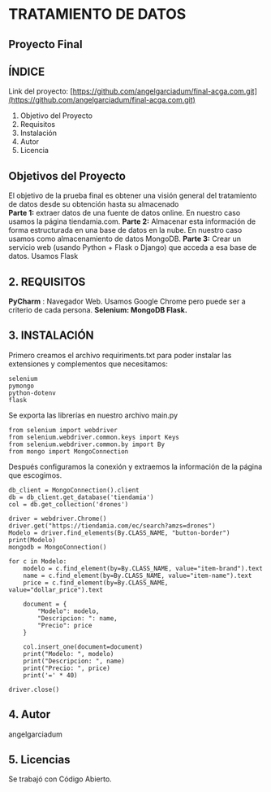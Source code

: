 
# TRATAMIENTO DE DATOS
## Proyecto Final
## ÍNDICE

Link del proyecto: [https://github.com/angelgarciadum/final-acga.com.git](https://github.com/angelgarciadum/final-acga.com.git)

1.  Objetivo del Proyecto
2.  Requisitos
3.  Instalación
4.  Autor
5.  Licencia

## Objetivos del Proyecto
El objetivo de la prueba final es obtener una visión general del tratamiento de datos desde  su obtención hasta su almacenado  
**Parte 1:** extraer datos de una fuente de datos online.  En nuestro caso usamos la página tiendamia.com.
 **Parte 2:** Almacenar esta información de forma estructurada en una base de datos en la nube. En nuestro caso usamos como almacenamiento de datos MongoDB.
**Parte 3:**  Crear un servicio web (usando Python + Flask o Django) que acceda a esa base de datos. Usamos Flask

## 2. REQUISITOS

**PyCharm** : Navegador Web. Usamos Google Chrome pero puede ser a criterio de cada persona.
**Selenium: 
MongoDB
Flask.**

## 3. INSTALACIÓN

Primero creamos el archivo requiriments.txt para poder instalar las extensiones y complementos que necesitamos:
```
selenium  
pymongo  
python-dotenv  
flask
```
Se exporta las librerías en nuestro archivo main.py
```
from selenium import webdriver  
from selenium.webdriver.common.keys import Keys  
from selenium.webdriver.common.by import By  
from mongo import MongoConnection
```
Después configuramos la conexión y extraemos la información de la página que escogimos.
```
db_client = MongoConnection().client  
db = db_client.get_database('tiendamia')  
col = db.get_collection('drones')  
  
driver = webdriver.Chrome()  
driver.get("https://tiendamia.com/ec/search?amzs=drones")  
Modelo = driver.find_elements(By.CLASS_NAME, "button-border")  
print(Modelo)  
mongodb = MongoConnection()  
  
for c in Modelo:  
    modelo = c.find_element(by=By.CLASS_NAME, value="item-brand").text  
    name = c.find_element(by=By.CLASS_NAME, value="item-name").text  
    price = c.find_element(by=By.CLASS_NAME, value="dollar_price").text  
  
    document = {  
        "Modelo": modelo,  
        "Descripcion: ": name,  
        "Precio": price  
    }  
  
    col.insert_one(document=document)  
    print("Modelo: ", modelo)  
    print("Descripcion: ", name)  
    print("Precio: ", price)  
    print('=' * 40)  
  
driver.close()
```

## 4. Autor
angelgarciadum

## 5. Licencias
Se trabajó con Código Abierto.
